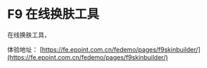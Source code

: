 # F9 在线换肤工具

在线换肤工具，

体验地址： [https://fe.epoint.com.cn/fedemo/pages/f9skinbuilder/](https://fe.epoint.com.cn/fedemo/pages/f9skinbuilder/)

